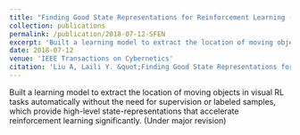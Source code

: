 ```yaml
---
title: "Finding Good State Representations for Reinforcement Learning (revising paper)"
collection: publications
permalink: /publication/2018-07-12-SFEN
excerpt: 'Built a learning model to extract the location of moving objects in visual RL tasks automatically without the need for supervision or labeled samples, which provide high-level state-representations that accelerate reinforcement learning significantly.'
date: 2018-07-12
venue: 'IEEE Transactions on Cybernetics'
citation: 'Liu A, Laili Y. &quot;Finding Good State Representations for Reinforcement Learning.&quot; <i>IEEE Transactions on Cybernetics</i>. 2019.'
---
```

Built a learning model to extract the location of moving objects in visual RL tasks automatically without the need for supervision or labeled samples, which provide high-level state-representations that accelerate reinforcement learning significantly. (Under major revision)
